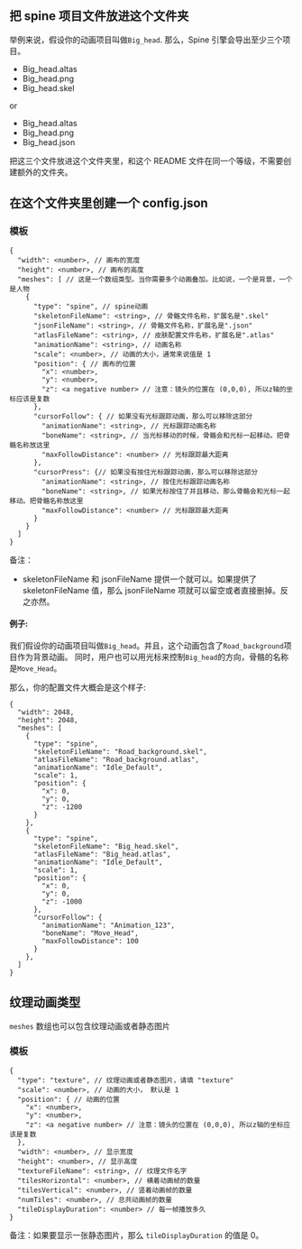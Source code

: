 ## 把 spine 项目文件放进这个文件夹

举例来说，假设你的动画项目叫做`Big_head`. 那么，Spine 引擎会导出至少三个项目。

- Big_head.altas
- Big_head.png
- Big_head.skel

or

- Big_head.altas
- Big_head.png
- Big_head.json

把这三个文件放进这个文件夹里，和这个 README 文件在同一个等级，不需要创建额外的文件夹。

## 在这个文件夹里创建一个 config.json

### 模板

```
{
  "width": <number>, // 画布的宽度
  "height": <number>, // 画布的高度
  "meshes": [ // 这是一个数组类型。当你需要多个动画叠加。比如说，一个是背景，一个是人物
    {
      "type": "spine", // spine动画
      "skeletonFileName": <string>, // 骨骼文件名称，扩展名是".skel"
      "jsonFileName": <string>, // 骨骼文件名称，扩展名是".json"
      "atlasFileName": <string>, // 皮肤配置文件名称，扩展名是".atlas"
      "animationName": <string>, // 动画名称
      "scale": <number>, // 动画的大小，通常来说值是 1
      "position": { // 画布的位置
        "x": <number>,
        "y": <number>,
        "z": <a negative number> // 注意：镜头的位置在 (0,0,0), 所以z轴的坐标应该是复数
      },
      "cursorFollow": { // 如果没有光标跟踪动画，那么可以移除这部分
        "animationName": <string>, // 光标跟踪动画名称
        "boneName": <string>, // 当光标移动的时候，骨骼会和光标一起移动。把骨骼名称放这里
        "maxFollowDistance": <number> // 光标跟踪最大距离
      },
      "cursorPress": {// 如果没有按住光标跟踪动画，那么可以移除这部分
        "animationName": <string>, // 按住光标跟踪动画名称
        "boneName": <string>, // 如果光标按住了并且移动，那么骨骼会和光标一起移动。把骨骼名称放这里
        "maxFollowDistance": <number> // 光标跟踪最大距离
      }
    }
  ]
}
```

备注：

- skeletonFileName 和 jsonFileName 提供一个就可以。如果提供了 skeletonFileName 值，那么 jsonFileName 项就可以留空或者直接删掉。反之亦然。

#### 例子:

我们假设你的动画项目叫做`Big_head`。并且，这个动画包含了`Road_background`项目作为背景动画。
同时，用户也可以用光标来控制`Big_head`的方向，骨骼的名称是`Move_Head`。

那么，你的配置文件大概会是这个样子:

```
{
  "width": 2048,
  "height": 2048,
  "meshes": [
    {
      "type": "spine",
      "skeletonFileName": "Road_background.skel",
      "atlasFileName": "Road_background.atlas",
      "animationName": "Idle_Default",
      "scale": 1,
      "position": {
        "x": 0,
        "y": 0,
        "z": -1200
      }
    },
    {
      "type": "spine",
      "skeletonFileName": "Big_head.skel",
      "atlasFileName": "Big_head.atlas",
      "animationName": "Idle_Default",
      "scale": 1,
      "position": {
        "x": 0,
        "y": 0,
        "z": -1000
      },
      "cursorFollow": {
        "animationName": "Animation_123",
        "boneName": "Move_Head",
        "maxFollowDistance": 100
      }
    },
  ]
}

```

## 纹理动画类型

`meshes` 数组也可以包含纹理动画或者静态图片

### 模板

```
{
  "type": "texture", // 纹理动画或者静态图片，请填 "texture"
  "scale": <number>, // 动画的大小， 默认是 1
  "position": { // 动画的位置
    "x": <number>,
    "y": <number>,
    "z": <a negative number> // 注意：镜头的位置在 (0,0,0), 所以z轴的坐标应该是复数
  },
  "width": <number>, // 显示宽度
  "height": <number>, // 显示高度
  "textureFileName": <string>, // 纹理文件名字
  "tilesHorizontal": <number>, // 横着动画帧的数量
  "tilesVertical": <number>, // 竖着动画帧的数量
  "numTiles": <number>, // 总共动画帧的数量
  "tileDisplayDuration": <number> // 每一帧播放多久
}
```

备注：如果要显示一张静态图片，那么 `tileDisplayDuration` 的值是 0。
